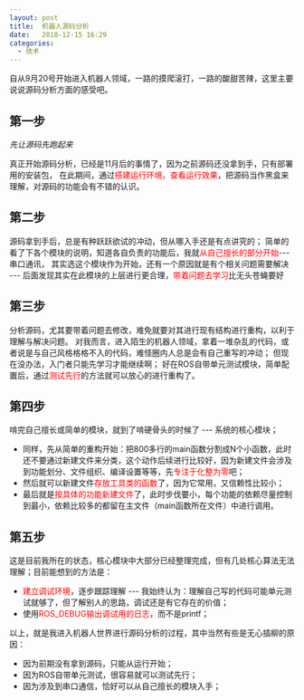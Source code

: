 ```yaml
---
layout: post
title:  机器人源码分析
date:   2018-12-15 16:29
categories:
  - 技术
---
```


自从9月20号开始进入机器人领域，一路的摸爬滚打，一路的酸甜苦辣，这里主要说说源码分析方面的感受吧。

<!-- More -->

## 第一步
*先让源码先跑起来*

真正开始源码分析，已经是11月后的事情了，因为之前源码还没拿到手，只有部署用的安装包，
在此期间，通过<font color="red">搭建运行环境，查看运行效果</font>，把源码当作黑盒来理解，对源码的功能会有不错的认识。

## 第二步
源码拿到手后，总是有种跃跃欲试的冲动，但从哪入手还是有点讲究的；
简单的看了下各个模块的说明，知道各自负责的功能后，我就<font color="red">从自己擅长的部分开始</font>---串口通讯，
其实选这个模块作为开始，还有一个原因就是有个相关问题需要解决 --- 后面发现其实在此模块的上层进行更合理，<font color="red">带着问题去学习</font>比无头苍蝇要好

## 第三步
分析源码，尤其要带着问题去修改，难免就要对其进行现有结构进行重构，以利于理解与解决问题。
对我而言，进入陌生的机器人领域，拿着一堆杂乱的代码，或者说是与自己风格格格不入的代码，难怪圈内人总是会有自己重写的冲动；
但现在没办法，入门者只能先学习才能继续啊；
好在ROS自带单元测试模块，简单配置后，通过<font color="red">测试先行</font>的方法就可以放心的进行重构了。

## 第四步
啃完自己擅长或简单的模块，就到了啃硬骨头的时候了 --- 系统的核心模块；
* 同样，先从简单的重构开始：把800多行的main函数分割成N个小函数，此时还不要通过新建文件来分类，这个动作后续进行比较好，因为新建文件会涉及到功能划分、文件组织、编译设置等等，先<font color="red">专注于化整为零</font>吧；
* 然后就可以新建文件<font color="red">存放工具类的函数</font>了，因为它常用，又信赖性比较小；
* 最后就是<font color="red">按具体的功能新建文件</font>了，此时步伐要小，每个功能的依赖尽量控制到最小，依赖比较多的都留在主文件（main函数所在文件）中进行调用。

## 第五步
这是目前我所在的状态，核心模块中大部分已经整理完成，但有几处核心算法无法理解；目前能想到的方法是：
* <font color="red">建立调试环境</font>，逐步跟踪理解 --- 我始终认为：理解自己写的代码可能单元测试就够了，但了解别人的思路，调试还是有它存在的价值；
* 使用<font color="red">ROS_DEBUG输出调试用的日志</font>，而不是printf；

以上，就是我进入机器人世界进行源码分析的过程，其中当然有些是无心插柳的原因：
* 因为前期没有拿到源码，只能从运行开始；
* 因为ROS自带单元测试，很容易就可以测试先行；
* 因为涉及到串口通信，恰好可以从自己擅长的模块入手；
